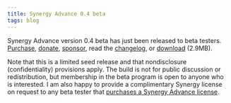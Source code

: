 ```yaml
---
title: Synergy Advance 0.4 beta
tags: blog
---
```


Synergy Advance version 0.4 beta has just been released to beta testers. [Purchase](https://secure.wincent.com/a/products/synergy-advance/purchase/), [donate](https://secure.wincent.com/a/products/synergy-advance/purchase/), [sponsor](https://secure.wincent.com/a/products/synergy-advance/purchase/), read the [changelog](http://wincent.com/a/products/synergy-advance/history/), or [download](http://wincent.com/download.php?item=SynergyAdvance0.4b.dmg) (2.9MB).

Note that this is a limited seed release and that nondisclosure (confidentiality) provisions apply. The build is not for public discussion or redistribution, but membership in the beta program is open to anyone who is interested. I am also happy to provide a complimentary Synergy license on request to any beta tester that [purchases a Synergy Advance license](https://secure.wincent.com/a/products/synergy-advance/purchase/).
